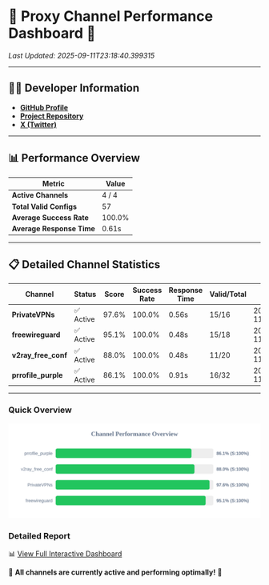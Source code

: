# 🌟 Proxy Channel Performance Dashboard 🌟

_Last Updated: 2025-09-11T23:18:40.399315_

---

## 👩‍💻 Developer Information

- **[GitHub Profile](https://github.com/4n0nymou3)**  
- **[Project Repository](https://github.com/4n0nymou3/multi-proxy-config-fetcher)**  
- **[X (Twitter)](https://x.com/4n0nymou3)**  

---

## 📊 Performance Overview

| Metric                | Value       |
|-----------------------|-------------|
| **Active Channels**   | 4 / 4       |
| **Total Valid Configs** | 57          |
| **Average Success Rate** | 100.0%      |
| **Average Response Time** | 0.61s       |

---

## 📋 Detailed Channel Statistics

| Channel          | Status     | Score  | Success Rate | Response Time | Valid/Total | Last Success               |
|------------------|------------|--------|--------------|---------------|-------------|----------------------------|
| **PrivateVPNs**  | ✅ Active  | 97.6%  | 100.0% | 0.56s         | 15/16       | 2025-09-11T23:18:39.894126 |
| **freewireguard**  | ✅ Active  | 95.1%  | 100.0% | 0.48s         | 15/18       | 2025-09-11T23:18:40.397573 |
| **v2ray_free_conf**  | ✅ Active  | 88.0%  | 100.0% | 0.48s         | 11/20       | 2025-09-11T23:18:39.291319 |
| **prrofile_purple**  | ✅ Active  | 86.1%  | 100.0% | 0.91s         | 16/32       | 2025-09-11T23:18:38.769268 |

---

### Quick Overview
<div align="center">
  <a href="https://raw.githubusercontent.com/nullluser/NullRepo/refs/heads/main/assets/channel_stats_chart.svg">
    <img src="https://raw.githubusercontent.com/nullluser/NullRepo/refs/heads/main/assets/channel_stats_chart.svg" alt="Source Performance Statistics" width="800">
  </a>
</div>

### Detailed Report
📊 [View Full Interactive Dashboard](https://htmlpreview.github.io/?https://github.com/nullluser/NullRepo/blob/main/assets/performance_report.html)

🎉 **All channels are currently active and performing optimally!** 🎉
